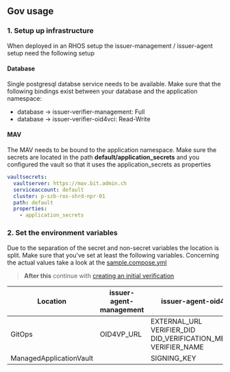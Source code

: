 ## Gov usage
### 1. Setup up infrastructure
When deployed in an RHOS setup the issuer-management / issuer-agent setup need the following setup
#### Database
Single postgresql databse service needs to be available. Make sure that the following bindings exist between your database and the application namespace:
- database -> issuer-verifier-management: Full
- database -> issuer-verifier-oid4vci: Read-Write
#### MAV
The MAV needs to be bound to the application namespace. Make sure the secrets are located in the path **default/application_secrets**
and you configured the vault so that it uses the application_secrets as properties
```yaml
vaultsecrets:
  vaultserver: https://mav.bit.admin.ch
  serviceaccount: default
  cluster: p-szb-ros-shrd-npr-01
  path: default
  properties:
    - application_secrets
``` 
### 2. Set the environment variables
Due to the separation of the secret and non-secret variables the location is split. Make sure that you've set at least the following variables.
Concerning the actual values take a look at the [sample.compose.yml](sample.compose.yml)

> **After this** continue with [creating an initial verification](README.md#2-creating-a-verification)

| Location                | issuer-agent-management | issuer-agent-oid4vci                                                        |
|-------------------------|-------------------------|-----------------------------------------------------------------------------|
| GitOps                  | OID4VP_URL              | EXTERNAL_URL<br/>VERIFIER_DID<br/>DID_VERIFICATION_METHOD<br/>VERIFIER_NAME |
| ManagedApplicationVault |                         | SIGNING_KEY                                                                 |

